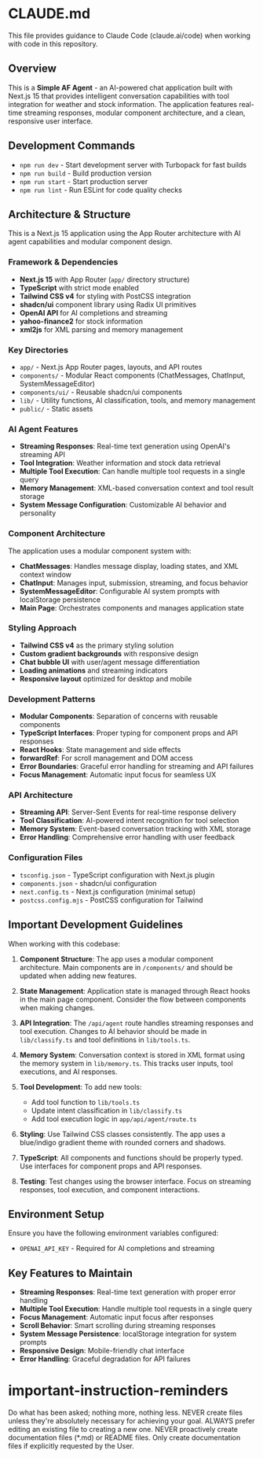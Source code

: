 # CLAUDE.md

This file provides guidance to Claude Code (claude.ai/code) when working with code in this repository.

## Overview

This is a **Simple AF Agent** - an AI-powered chat application built with Next.js 15 that provides intelligent conversation capabilities with tool integration for weather and stock information. The application features real-time streaming responses, modular component architecture, and a clean, responsive user interface.

## Development Commands

- `npm run dev` - Start development server with Turbopack for fast builds
- `npm run build` - Build production version
- `npm run start` - Start production server
- `npm run lint` - Run ESLint for code quality checks

## Architecture & Structure

This is a Next.js 15 application using the App Router architecture with AI agent capabilities and modular component design.

### Framework & Dependencies
- **Next.js 15** with App Router (`app/` directory structure)
- **TypeScript** with strict mode enabled
- **Tailwind CSS v4** for styling with PostCSS integration
- **shadcn/ui** component library using Radix UI primitives
- **OpenAI API** for AI completions and streaming
- **yahoo-finance2** for stock information
- **xml2js** for XML parsing and memory management

### Key Directories
- `app/` - Next.js App Router pages, layouts, and API routes
- `components/` - Modular React components (ChatMessages, ChatInput, SystemMessageEditor)
- `components/ui/` - Reusable shadcn/ui components
- `lib/` - Utility functions, AI classification, tools, and memory management
- `public/` - Static assets

### AI Agent Features
- **Streaming Responses**: Real-time text generation using OpenAI's streaming API
- **Tool Integration**: Weather information and stock data retrieval
- **Multiple Tool Execution**: Can handle multiple tool requests in a single query
- **Memory Management**: XML-based conversation context and tool result storage
- **System Message Configuration**: Customizable AI behavior and personality

### Component Architecture
The application uses a modular component system with:
- **ChatMessages**: Handles message display, loading states, and XML context window
- **ChatInput**: Manages input, submission, streaming, and focus behavior
- **SystemMessageEditor**: Configurable AI system prompts with localStorage persistence
- **Main Page**: Orchestrates components and manages application state

### Styling Approach
- **Tailwind CSS v4** as the primary styling solution
- **Custom gradient backgrounds** with responsive design
- **Chat bubble UI** with user/agent message differentiation
- **Loading animations** and streaming indicators
- **Responsive layout** optimized for desktop and mobile

### Development Patterns
- **Modular Components**: Separation of concerns with reusable components
- **TypeScript Interfaces**: Proper typing for component props and API responses
- **React Hooks**: State management and side effects
- **forwardRef**: For scroll management and DOM access
- **Error Boundaries**: Graceful error handling for streaming and API failures
- **Focus Management**: Automatic input focus for seamless UX

### API Architecture
- **Streaming API**: Server-Sent Events for real-time response delivery
- **Tool Classification**: AI-powered intent recognition for tool selection
- **Memory System**: Event-based conversation tracking with XML storage
- **Error Handling**: Comprehensive error handling with user feedback

### Configuration Files
- `tsconfig.json` - TypeScript configuration with Next.js plugin
- `components.json` - shadcn/ui configuration
- `next.config.ts` - Next.js configuration (minimal setup)
- `postcss.config.mjs` - PostCSS configuration for Tailwind

## Important Development Guidelines

When working with this codebase:

1. **Component Structure**: The app uses a modular component architecture. Main components are in `/components/` and should be updated when adding new features.

2. **State Management**: Application state is managed through React hooks in the main page component. Consider the flow between components when making changes.

3. **API Integration**: The `/api/agent` route handles streaming responses and tool execution. Changes to AI behavior should be made in `lib/classify.ts` and tool definitions in `lib/tools.ts`.

4. **Memory System**: Conversation context is stored in XML format using the memory system in `lib/memory.ts`. This tracks user inputs, tool executions, and AI responses.

5. **Tool Development**: To add new tools:
   - Add tool function to `lib/tools.ts`
   - Update intent classification in `lib/classify.ts`
   - Add tool execution logic in `app/api/agent/route.ts`

6. **Styling**: Use Tailwind CSS classes consistently. The app uses a blue/indigo gradient theme with rounded corners and shadows.

7. **TypeScript**: All components and functions should be properly typed. Use interfaces for component props and API responses.

8. **Testing**: Test changes using the browser interface. Focus on streaming responses, tool execution, and component interactions.

## Environment Setup

Ensure you have the following environment variables configured:
- `OPENAI_API_KEY` - Required for AI completions and streaming

## Key Features to Maintain

- **Streaming Responses**: Real-time text generation with proper error handling
- **Multiple Tool Execution**: Handle multiple tool requests in a single query
- **Focus Management**: Automatic input focus after responses
- **Scroll Behavior**: Smart scrolling during streaming responses
- **System Message Persistence**: localStorage integration for system prompts
- **Responsive Design**: Mobile-friendly chat interface
- **Error Handling**: Graceful degradation for API failures

# important-instruction-reminders
Do what has been asked; nothing more, nothing less.
NEVER create files unless they're absolutely necessary for achieving your goal.
ALWAYS prefer editing an existing file to creating a new one.
NEVER proactively create documentation files (*.md) or README files. Only create documentation files if explicitly requested by the User.